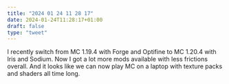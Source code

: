 ```yaml
---
title: "2024 01 24 11 28 17"
date: 2024-01-24T11:28:17+01:00
draft: false
type: "tweet"
---
```

I recently switch from MC 1.19.4 with Forge and Optifine to MC 1.20.4 with Iris and Sodium. Now I got a lot more mods available with less frictions overall. And it looks like we can now play MC on a laptop with texture packs and shaders all time long.
